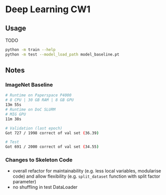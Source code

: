 # Deep Learning CW1

## Usage

TODO

```sh
python -m train --help
python -m test --model_load_path model_baseline.pt
```

## Notes

### ImageNet Baseline

```sh
# Runtime on Paperspace P4000
# 8 CPU | 30 GB RAM | 8 GB GPU
13m 55s
# Runtime on DoC SLURM
# MIG GPU
11m 38s

# Validation (last epoch)
Got 727 / 1998 correct of val set (36.39)

# Test
Got 691 / 2000 correct of val set (34.55)
```

### Changes to Skeleton Code

- overall refactor for maintainability (e.g. less local variables, modularise
  code) and allow flexibility (e.g. `split_dataset` function with split factor
  parameter)
- no shuffling in test DataLoader
